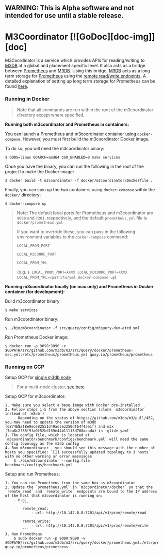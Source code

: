 ## WARNING: This is Alpha software and not intended for use until a stable release.

# M3Coordinator [![GoDoc][doc-img]][doc]

M3Coordinator is a service which provides APIs for reading/writing to [M3DB](https://github.com/m3db/m3) at a global and placement specific level.
It also acts as a bridge between [Prometheus](https://github.com/prometheus/prometheus) and [M3DB](https://github.com/m3db/m3). Using this bridge, [M3DB](https://github.com/m3db/m3) acts as a long term storage for [Prometheus](https://github.com/prometheus/prometheus) using the [remote read/write endpoints](https://github.com/prometheus/prometheus/blob/master/prompb/remote.proto).
A detailed explanation of setting up long term storage for Prometheus can be found [here](https://schd.ws/hosted_files/cloudnativeeu2017/73/Integrating%20Long-Term%20Storage%20with%20Prometheus%20-%20CloudNativeCon%20Berlin%2C%20March%2030%2C%202017.pdf).

### Running in Docker

> Note that all commands are run within the root of the m3coordinator directory except where specified.

**Running both m3coordinator and Prometheus in containers:**

You can launch a Prometheus and m3coordinator container using `docker-compose`. However, you must first build the m3coordinator Docker image.

To do so, you will need the m3coordinator binary:

    $ GOOS=linux GOARCH=amd64 CGO_ENABLED=0 make services

Once you have the binary, you can run the following in the root of the project to make the Docker image:

    $ docker build -t m3coordinator -f docker/m3coordinator/Dockerfile .

Finally, you can spin up the two containers using `docker-compose` within the `docker/` directory:

    $ docker-compose up

> Note: The default local ports for Prometheus and m3coordinator are `9090` and `7201`, respectively, and the default `prometheus.yml` file is `docker/prometheus.yml`
>
>If you want to override these, you can pass in the following environment variables to the `docker-compose` command:
>
> `LOCAL_PROM_PORT`
>
> `LOCAL_M3COORD_PORT`
>
> `LOCAL_PROM_YML`
>
> (e.g. `$ LOCAL_PROM_PORT=XXXX LOCAL_M3COORD_PORT=XXXX LOCAL_PROM_YML=/path/to/yml docker-compose up`)

**Running m3coordinator locally (on mac only) and Prometheus in Docker container (for development):**

Build m3coordinator binary:

    $ make services

Run m3coordinator binary:

    $ ./bin/m3coordinator -f src/query/config/m3query-dev-etcd.yml

Run Prometheus Docker image:

    $ docker run -p 9090:9090 -v $GOPATH/src/github.com/m3db/m3/src/query/docker/prometheus-mac.yml:/etc/prometheus/prometheus.yml quay.io/prometheus/prometheus

### Running on GCP

Setup GCP for [single m3db node](https://github.com/m3db/m3/pull/452/files?short_path=20bfc3f#diff-20bfc3ff6a860483887b93bf9cf0d135)

> For a multi-node cluster, [see here](https://github.com/m3db/m3/src/query/tree/master/benchmark)

Setup GCP for m3coordinator:

    1. Make sure you select a base image with Docker pre-installed
    2. Follow steps 1-5 from the above section (clone `m3coordinator` instead of `m3db`)
        - Depending on the status of https://github.com/m3db/m3/pull/452, you may need to update the version of m3db (6874b8af8e9ec682551d49ad3e3250dfb4f4ae1f) and m3x (7ea8c2f35f9fa0f52bd189e44b11113d708acada) in `glide.yaml`
    3. The config file, which is located at `m3coordinator/benchmark/configs/benchmark.yml` will need the same config topology as the m3db config
    4. Run m3coordinator - you should see this message with the number of hosts you specified: `[I] successfully updated topology to 3 hosts` with no other warning or error messsages
        $ ./bin/m3coordinator --config.file benchmark/configs/benchmark.yml

Setup and run Prometheus:

    1. You can run Prometheus from the same box as m3coordinator
    2. Update the `prometheus.yml` in `m3coordinator/docker` so that the `remote_read` and `remote_write` endpoints are bound to the IP address of the host that m3coordinator is running on:
        - e.g.
            ```
            remote_read:
                - url: http://10.142.0.8:7201/api/v1/prom/remote/read

            remote_write:
                - url: http://10.142.0.8:7201/api/v1/prom/remote/write
            ```
    3. Run Prometheus
        $ sudo docker run -p 9090:9090 -v $GOPATH/src/github.com/m3db/m3/src/query/docker/prometheus.yml:/etc/prometheus/prometheus.yml quay.io/prometheus/prometheus
